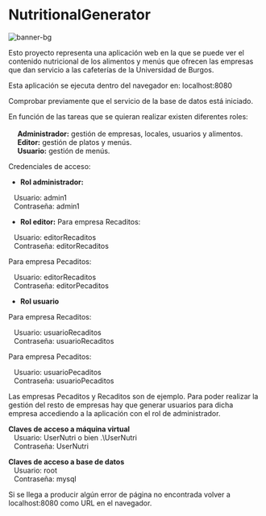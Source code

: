 # NutritionalGenerator

![banner-bg](https://user-images.githubusercontent.com/84924718/154328112-aebbf957-1d71-4f91-93ba-bc88e80a4748.PNG)

Esto proyecto representa una aplicación web en la que se puede ver el contenido nutricional de los alimentos y menús que ofrecen las empresas que dan servicio a las cafeterías de la Universidad de Burgos.

Esta aplicación se ejecuta dentro del navegador en: localhost:8080

Comprobar previamente que el servicio de la base de datos está iniciado.

En función de las tareas que se quieran realizar existen diferentes roles: <br /> <br />
&ensp;&ensp; **Administrador:** gestión de empresas, locales, usuarios y alimentos. <br />
&ensp;&ensp; **Editor:** gestión de platos y menús. <br />
&ensp;&ensp; **Usuario:** gestión de menús. <br />

Credenciales de acceso:
  - **Rol administrador:** <br />
  
 &ensp;     Usuario:  admin1 <br />
 &ensp;     Contraseña: admin1 <br />
      
  - **Rol editor:** 
Para empresa Recaditos:  <br />

&ensp;      Usuario:  editorRecaditos <br />
&ensp;      Contraseña: editorRecaditos <br />

Para empresa Pecaditos:  <br />

&ensp;      Usuario:  editorRecaditos <br />
&ensp;      Contraseña: editorPecaditos <br />
      
  - **Rol usuario** <br />
  
Para empresa Recaditos:  <br />

&ensp;      Usuario:  usuarioRecaditos <br />
&ensp;      Contraseña: usuarioRecaditos <br />

Para empresa Pecaditos:  <br />

&ensp;      Usuario:  usuarioPecaditos <br />
&ensp;      Contraseña: usuarioPecaditos <br />

Las empresas Pecaditos y Recaditos son de ejemplo. Para poder realizar la gestión del resto de empresas hay que generar usuarios para dicha empresa accediendo a la aplicación con el rol de administrador.

**Claves de acceso a máquina virtual** <br />
&ensp; Usuario: UserNutri o bien .\UserNutri<br />
&ensp; Contraseña: UserNutri <br />

**Claves de acceso a base de datos** <br />
&ensp; Usuario: root <br />
&ensp; Contraseña: mysql <br />

Si se llega a producir algún error de página no encontrada volver a localhost:8080 como URL en el navegador.
